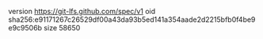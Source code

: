 version https://git-lfs.github.com/spec/v1
oid sha256:e91171267c26529df00a43da93b5ed141a354aade2d2215bfb0f4be9e9c9506b
size 58650

